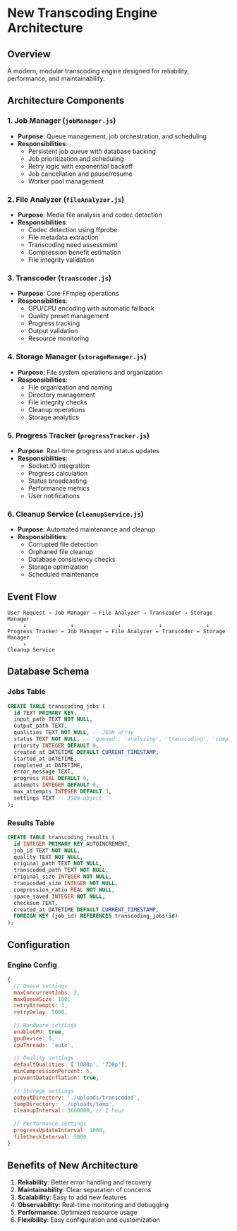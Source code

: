 # New Transcoding Engine Architecture

## Overview
A modern, modular transcoding engine designed for reliability, performance, and maintainability.

## Architecture Components

### 1. Job Manager (`jobManager.js`)
- **Purpose**: Queue management, job orchestration, and scheduling
- **Responsibilities**:
  - Persistent job queue with database backing
  - Job prioritization and scheduling
  - Retry logic with exponential backoff
  - Job cancellation and pause/resume
  - Worker pool management

### 2. File Analyzer (`fileAnalyzer.js`)
- **Purpose**: Media file analysis and codec detection
- **Responsibilities**:
  - Codec detection using ffprobe
  - File metadata extraction
  - Transcoding need assessment
  - Compression benefit estimation
  - File integrity validation

### 3. Transcoder (`transcoder.js`)
- **Purpose**: Core FFmpeg operations
- **Responsibilities**:
  - GPU/CPU encoding with automatic fallback
  - Quality preset management
  - Progress tracking
  - Output validation
  - Resource monitoring

### 4. Storage Manager (`storageManager.js`)
- **Purpose**: File system operations and organization
- **Responsibilities**:
  - File organization and naming
  - Directory management
  - File integrity checks
  - Cleanup operations
  - Storage analytics

### 5. Progress Tracker (`progressTracker.js`)
- **Purpose**: Real-time progress and status updates
- **Responsibilities**:
  - Socket.IO integration
  - Progress calculation
  - Status broadcasting
  - Performance metrics
  - User notifications

### 6. Cleanup Service (`cleanupService.js`)
- **Purpose**: Automated maintenance and cleanup
- **Responsibilities**:
  - Corrupted file detection
  - Orphaned file cleanup
  - Database consistency checks
  - Storage optimization
  - Scheduled maintenance

## Event Flow

```
User Request → Job Manager → File Analyzer → Transcoder → Storage Manager
     ↓              ↓              ↓            ↓              ↓
Progress Tracker ← Job Manager ← File Analyzer ← Transcoder ← Storage Manager
     ↓
Cleanup Service
```

## Database Schema

### Jobs Table
```sql
CREATE TABLE transcoding_jobs (
  id TEXT PRIMARY KEY,
  input_path TEXT NOT NULL,
  output_path TEXT,
  qualities TEXT NOT NULL, -- JSON array
  status TEXT NOT NULL, -- 'queued', 'analyzing', 'transcoding', 'completed', 'failed', 'cancelled'
  priority INTEGER DEFAULT 0,
  created_at DATETIME DEFAULT CURRENT_TIMESTAMP,
  started_at DATETIME,
  completed_at DATETIME,
  error_message TEXT,
  progress REAL DEFAULT 0,
  attempts INTEGER DEFAULT 0,
  max_attempts INTEGER DEFAULT 3,
  settings TEXT -- JSON object
);
```

### Results Table
```sql
CREATE TABLE transcoding_results (
  id INTEGER PRIMARY KEY AUTOINCREMENT,
  job_id TEXT NOT NULL,
  quality TEXT NOT NULL,
  original_path TEXT NOT NULL,
  transcoded_path TEXT NOT NULL,
  original_size INTEGER NOT NULL,
  transcoded_size INTEGER NOT NULL,
  compression_ratio REAL NOT NULL,
  space_saved INTEGER NOT NULL,
  checksum TEXT,
  created_at DATETIME DEFAULT CURRENT_TIMESTAMP,
  FOREIGN KEY (job_id) REFERENCES transcoding_jobs(id)
);
```

## Configuration

### Engine Config
```javascript
{
  // Queue settings
  maxConcurrentJobs: 2,
  maxQueueSize: 100,
  retryAttempts: 3,
  retryDelay: 5000,
  
  // Hardware settings
  enableGPU: true,
  gpuDevice: 0,
  cpuThreads: 'auto',
  
  // Quality settings
  defaultQualities: ['1080p', '720p'],
  minCompressionPercent: 5,
  preventDataInflation: true,
  
  // Storage settings
  outputDirectory: './uploads/transcoded',
  tempDirectory: './uploads/temp',
  cleanupInterval: 3600000, // 1 hour
  
  // Performance settings
  progressUpdateInterval: 1000,
  fileCheckInterval: 5000
}
```

## Benefits of New Architecture

1. **Reliability**: Better error handling and recovery
2. **Maintainability**: Clear separation of concerns
3. **Scalability**: Easy to add new features
4. **Observability**: Real-time monitoring and debugging
5. **Performance**: Optimized resource usage
6. **Flexibility**: Easy configuration and customization 